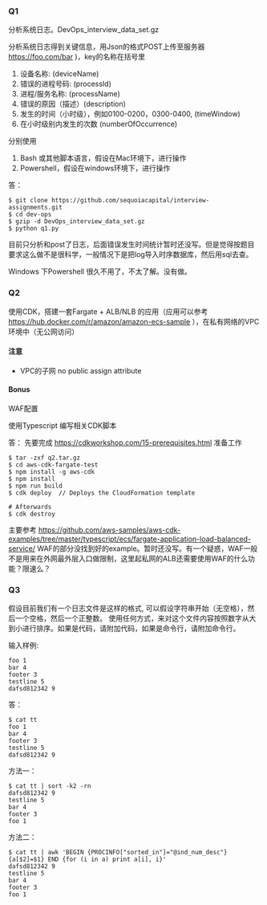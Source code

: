 ### Q1

分析系统日志。DevOps_interview_data_set.gz

分析系统日志得到关键信息，用Json的格式POST上传至服务器 https://foo.com/bar )，key的名称在括号里

1. 设备名称: (deviceName)
2. 错误的进程号码: (processId)
3. 进程/服务名称: (processName)
3. 错误的原因（描述）(description)
4. 发生的时间（小时级），例如0100-0200，0300-0400, (timeWindow)
4. 在小时级别内发生的次数 (numberOfOccurrence)

分别使用

1. Bash 或其他脚本语言，假设在Mac环境下，进行操作
2. Powershell，假设在windows环境下，进行操作

答：
```shell
$ git clone https://github.com/sequoiacapital/interview-assignments.git
$ cd dev-ops
$ gzip -d DevOps_interview_data_set.gz
$ python q1.py
```
目前只分析和post了日志，后面错误发生时间统计暂时还没写。但是觉得按题目要求这么做不是很科学，一般情况下是把log导入时序数据库，然后用sql去查。

Windows 下Powershell 很久不用了，不太了解。没有做。

### Q2

使用CDK，搭建一套Fargate + ALB/NLB 的应用（应用可以参考 https://hub.docker.com/r/amazon/amazon-ecs-sample ），在私有网络的VPC环境中（无公网访问）

#### 注意
- VPC的子网 no public assign attribute

#### Bonus
WAF配置

使用Typescript 编写相关CDK脚本

答：
先要完成 https://cdkworkshop.com/15-prerequisites.html 准备工作
```shell
$ tar -zxf q2.tar.gz
$ cd aws-cdk-fargate-test
$ npm install -g aws-cdk
$ npm install
$ npm run build
$ cdk deploy  // Deploys the CloudFormation template

# Afterwards
$ cdk destroy
```

主要参考 https://github.com/aws-samples/aws-cdk-examples/tree/master/typescript/ecs/fargate-application-load-balanced-service/
WAF的部分没找到好的example。暂时还没写。有一个疑惑，WAF一般不是用来在外网最外层入口做限制，这里起私网的ALB还需要使用WAF的什么功能？限速么？

### Q3

假设目前我们有一个日志文件是这样的格式, 可以假设字符串开始（无空格），然后一个空格，然后一个正整数。
使用任何方式，来对这个文件内容按照数字从大到小进行排序。如果是代码，请附加代码，如果是命令行，请附加命令行。


输入样例:

```
foo 1 
bar 4 
footer 3 
testline 5 
dafsd812342 9
```

答：
```shell
$ cat tt
foo 1
bar 4
footer 3
testline 5
dafsd812342 9
```

方法一：
```shell
$ cat tt | sort -k2 -rn
dafsd812342 9
testline 5
bar 4
footer 3
foo 1
```

方法二：
```shell
$ cat tt | awk 'BEGIN {PROCINFO["sorted_in"]="@ind_num_desc"} {a[$2]=$1} END {for (i in a) print a[i], i}'
dafsd812342 9
testline 5
bar 4
footer 3
foo 1
```
